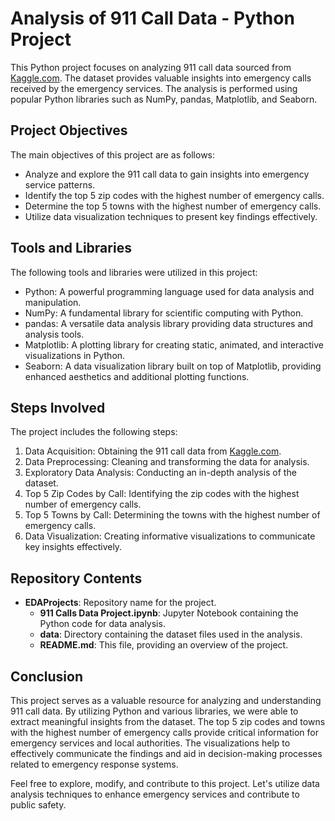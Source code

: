 # Analysis of 911 Call Data - Python Project

This Python project focuses on analyzing 911 call data sourced from [Kaggle.com](https://www.kaggle.com/). The dataset provides valuable insights into emergency calls received by the emergency services. The analysis is performed using popular Python libraries such as NumPy, pandas, Matplotlib, and Seaborn.

## Project Objectives
The main objectives of this project are as follows:
- Analyze and explore the 911 call data to gain insights into emergency service patterns.
- Identify the top 5 zip codes with the highest number of emergency calls.
- Determine the top 5 towns with the highest number of emergency calls.
- Utilize data visualization techniques to present key findings effectively.

## Tools and Libraries
The following tools and libraries were utilized in this project:
- Python: A powerful programming language used for data analysis and manipulation.
- NumPy: A fundamental library for scientific computing with Python.
- pandas: A versatile data analysis library providing data structures and analysis tools.
- Matplotlib: A plotting library for creating static, animated, and interactive visualizations in Python.
- Seaborn: A data visualization library built on top of Matplotlib, providing enhanced aesthetics and additional plotting functions.

## Steps Involved
The project includes the following steps:
1. Data Acquisition: Obtaining the 911 call data from [Kaggle.com](https://www.kaggle.com/).
2. Data Preprocessing: Cleaning and transforming the data for analysis.
3. Exploratory Data Analysis: Conducting an in-depth analysis of the dataset.
4. Top 5 Zip Codes by Call: Identifying the zip codes with the highest number of emergency calls.
5. Top 5 Towns by Call: Determining the towns with the highest number of emergency calls.
6. Data Visualization: Creating informative visualizations to communicate key insights effectively.

## Repository Contents
- **EDAProjects**: Repository name for the project.
  - **911 Calls Data Project.ipynb**: Jupyter Notebook containing the Python code for data analysis.
  - **data**: Directory containing the dataset files used in the analysis.
  - **README.md**: This file, providing an overview of the project.

## Conclusion
This project serves as a valuable resource for analyzing and understanding 911 call data. By utilizing Python and various libraries, we were able to extract meaningful insights from the dataset. The top 5 zip codes and towns with the highest number of emergency calls provide critical information for emergency services and local authorities. The visualizations help to effectively communicate the findings and aid in decision-making processes related to emergency response systems.

Feel free to explore, modify, and contribute to this project. Let's utilize data analysis techniques to enhance emergency services and contribute to public safety.

